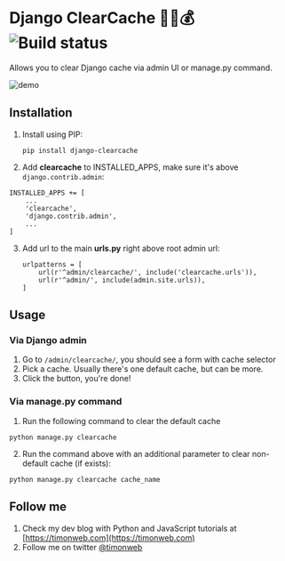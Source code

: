 # Django ClearCache 🤠🧹💰 ![Build status](https://circleci.com/gh/timonweb/django-clearcache.svg?style=shield)


Allows you to clear Django cache via admin UI or manage.py command.

![demo](http://g.recordit.co/qnrHAo66Ny.gif)

## Installation

1. Install using PIP:

    `pip install django-clearcache`

2. Add **clearcache** to INSTALLED_APPS, make sure it's above `django.contrib.admin`:

```
INSTALLED_APPS += [
    ...
    'clearcache',
    'django.contrib.admin',
    ...
]
```

3. Add url to the main **urls.py** right above root admin url:
    ```
    urlpatterns = [
        url(r'^admin/clearcache/', include('clearcache.urls')),
        url(r'^admin/', include(admin.site.urls)),
    ]
    ```

## Usage

### Via Django admin

1. Go to `/admin/clearcache/`, you should see a form with cache selector
2. Pick a cache. Usually there's one default cache, but can be more.
3. Click the button, you're done!

### Via manage.py command

1. Run the following command to clear the default cache

```
python manage.py clearcache
```

2. Run the command above with an additional parameter to clear non-default cache (if exists):

```
python manage.py clearcache cache_name
```

## Follow me

1. Check my dev blog with Python and JavaScript tutorials at [https://timonweb.com](https://timonweb.com)
2. Follow me on twitter [@timonweb](https://twitter.com/timonweb)
